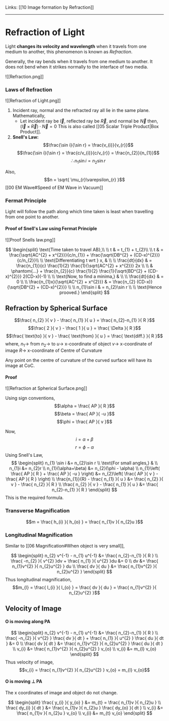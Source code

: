 Links: [[10 Image formation by Refraction]]
___
# Refraction of Light
Light **changes its velocity and wavelength** when it travels from one medium to another, this phenomenon is known as *Refraction*. 

Generally, the ray bends when it travels from one medium to another. It does not bend when it strikes normally to the interface of two media.

![[Refraction.png]]

### Laws of Refraction
![[Refraction of Light.png]]

1. Incident ray, normal and the refracted ray all lie in the same plane. 
   Mathematically,
	- Let incident ray be $\vec{I}$, reflected ray be $\vec{R}$, and normal be $\vec{N}$
	  then, $(\vec{I} \times \vec{R}) \cdot \vec{N} = 0$
	  This is also called [[05 Scalar Triple Product|Box Product]]. 
2. **Snell's Law:** 
   $$\frac{\sin i}{\sin r} = \frac{v_{i}}{v_{r}}$$
   $$\frac{\sin i}{\sin r} = \frac{c/v_{i}}{c/v_{r}} = \frac{n_{2}}{n_{1}}$$
   $$\therefore n_{1}\sin i = n_{2}\sin r$$

Also,
$$n = \sqrt{ \mu_{r}\varepsilon_{r} }$$
[[00 EM Wave#Speed of EM Wave in Vacuum]]

### Fermat Principle
Light will follow the path along which time taken is least when travelling from one point to another. 

#### Proof of Snell's Law using Fermat Principle
![[Proof Snells law.png]]

$$
\begin{split}
\text{Time taken to travel AB},\\
\\
t & = t_{1} + t_{2}\\
\\
t & = \frac{\sqrt{AC^{2} + x^{2}}}{c/n_{1}} + \frac{\sqrt{DB^{2} + (CD-x)^{2}}}{c/n_{2}}\\
\\
\text{Differentiating t wrt } x, & \\
\\
\frac{dt}{dx} & = \frac{n_{1}}{c} \frac{1}{2} \frac{1}{\sqrt{AC^{2} + x^{2}}} 2x \\
\\
& \phantom{...} + \frac{n_{2}}{c} \frac{1}{2} \frac{1}{\sqrt{BD^{2} + (CD-x)^{2}}} 2(CD-x)(-1) \\
\\
\text{Now, to find a minima,} & \\
\\
\frac{dt}{dx} & = 0 \\
\\
\frac{n_{1}x}{\sqrt{AC^{2} + x^{2}}} & = \frac{n_{2} (CD-x)}{\sqrt{DB^{2} + (CD-x)^{2}}} \\
\\
n_{1}\sin i & = n_{2}\sin r \\
\\
\text{Hence prooved.}
\end{split}
$$
 
## Refraction by Spherical Surface
$$\frac{ n_{2} }{ v } - \frac{ n_{1} }{ u } = \frac{ n_{2}-n_{1} }{ R }$$
$$\frac{ 2 }{ v } - \frac{ 1 }{ u } = \frac{ \Delta  }{ R }$$
$$\frac{ \text{to} }{ v } - \frac{ \text{from} }{ u } = \frac{ \text{diff.}  }{ R }$$
where,
$n_{1} \to$ from
$n_{2} \to$ to
$u \to$ x-coordinate of object
$v \to$ x-coordinate of image
$R \to$ x-coordinate of Centre of Curvature

Any point on the centre of curvature of the curved surface will have its image at CoC. 


#### Proof
![[Refraction at Spherical Surface.png]]

Using sign conventions,
$$\alpha = \frac{ AP }{ R }$$
$$\beta = \frac{ AP }{ -u }$$
$$\phi = \frac{ AP }{ v }$$

Now,
$$i = \alpha + \beta $$
$$r = \phi - \alpha$$
Using Snell's Law,
$$
\begin{split}
n_{1} \sin i &= n_{2}\sin r \\
\text{For small angles,} & \\
n_{1}i &= n_{2}r \\
n_{1}(\alpha+\beta) &= n_{2}(\phi - \alpha) \\
n_{1}\left( \frac{ AP }{ R } + \frac{ AP }{ -u } \right) &= n_{2}\left( \frac{ AP }{ v } - \frac{ AP }{ R } \right) \\
\frac{n_{1}}{R} - \frac{ n_{1} }{ u } &= \frac{ n_{2} }{ v } - \frac{ n_{2} }{ R } \\
\frac{ n_{2} }{ v } - \frac{ n_{1} }{ u } &= \frac{ n_{2}-n_{1} }{ R }
\end{split}
$$
This is the required formula.

### Transverse Magnification

$$m = \frac{ h_{i} }{ h_{o} } = \frac{ n_{1}v }{ n_{2}u }$$

### Longitudinal Magnification
Similar to [[06 Magnification#When object is very small]],

$$
\begin{split}
n_{2} v^{-1} - n_{1} u^{-1} &= \frac{ n_{2}-n_{1} }{ R } \\
\frac{ -n_{2} }{ v^{2} }dv + \frac{ n_{1} }{ u^{2} }du &= 0 \\
dv &= \frac{ n_{1}v^{2} }{ n_{2}u^{2} } du \\
\frac{ dv }{ du } &= \frac{ n_{1}v^{2} }{ n_{2}u^{2} }
\end{split}
$$
Thus longitudinal magnification,
$$m_{l} = \frac{ l_{i} }{ l_{o} } = \frac{ dv }{ du } = \frac{ n_{1}v^{2} }{ n_{2}u^{2} }$$

## Velocity of Image
#### O is moving along PA
$$
\begin{split}
n_{2} v^{-1} - n_{1} u^{-1} &= \frac{ n_{2}-n_{1} }{ R } \\
\frac{ -n_{2} }{ v^{2} } \frac{ dv }{ dt }  + \frac{ n_{1} }{ u^{2} } \frac{ du }{ dt }  &= 0 \\
\frac{ dv }{ dt }  &= \frac{ n_{1}v^{2} }{ n_{2}u^{2} } \frac{ du }{ dt } \\
v_{i} &= \frac{ n_{1}v^{2} }{ n_{2}u^{2} } v_{o} \\
v_{i} &= m_{l} v_{o}
\end{split}
$$
Thus velocity of image,
$$v_{i} = \frac{ n_{1}v^{2} }{ n_{2}u^{2} } v_{o} = m_{l} v_{o}$$

#### O is moving $\perp$ PA
The x coordinates of image and object do not change. 

$$
\begin{split}
\frac{ y_{i} }{ y_{o} } &= m_{t} = \frac{ n_{1}v }{ n_{2}u } \\
\frac{ dy_{i} }{ dt } &= \frac{ n_{1}v }{ n_{2}u } \frac{ dy_{o} }{ dt } \\
v_{i} &= \frac{ n_{1}v }{ n_{2}u } v_{o} \\
v_{i} &= m_{t} v_{o} 
\end{split}
$$






